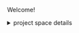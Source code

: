 Welcome!

<details>
    <summary>project space details</summary>

# npranke
My name is Nicole; I'm a software engineer.

## workbook
### concentration
Concentration is a picture matching memory game.
### tower
Tower is an implementation of the Tower of Hanoi puzzle.
</details>
